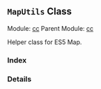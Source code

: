 ## `MapUtils` Class



Module: [cc](../modules/cc.md)
Parent Module: [cc](../modules/cc.md)


Helper class for ES5 Map.



### Index





### Details




